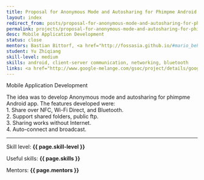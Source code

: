 ```yaml
---
title: Proposal for Anonymous Mode and Autosharing for Phimpme Android App
layout: index
redirect_from: posts/proposal-for-anonymous-mode-and-autosharing-for-phimpme-android-app.html
permalink: projects/proposal-for-anonymous-mode-and-autosharing-for-phimpme-android-app
desc: Mobile Application Development
status: close
mentors: Bastian Bittorf, <a href="http://fossasia.github.io/#mario_behling"> Mario Behling </a>
student: Yu Zhiqiang
skill-level: medium
skills: android, client-server communication, networking, bluetooth
links: <a href="http://www.google-melange.com/gsoc/project/details/google/gsoc2014/yuzhiqiangorg/5676830073815040">GSoC page</a>
---
```

Mobile Application Development

The idea was to develop Anonymous mode and autosharing for phimpme Android app. The features developed were: <br>1. Share over NFC, Wi-Fi Direct, and Bluetooth. <br>2. Support shared folders, public ftp. <br>3. Sharing works without Internet. <br>4. Auto-connect and broadcast.

* * *

Skill level: **{{ page.skill-level }}**

Useful skills: **{{ page.skills }}**

Mentors: **{{ page.mentors }}**
